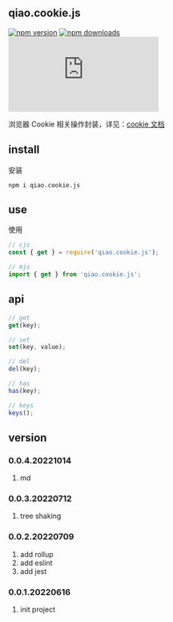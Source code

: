 ## qiao.cookie.js

[![npm version](https://img.shields.io/npm/v/qiao.cookie.js.svg?style=flat-square)](https://www.npmjs.org/package/qiao.cookie.js)
[![npm downloads](https://img.shields.io/npm/dm/qiao.cookie.js.svg?style=flat-square)](https://npm-stat.com/charts.html?package=qiao.cookie.js)
![npm bundle size](https://img.shields.io/bundlephobia/minzip/qiao.cookie.js)

浏览器 Cookie 相关操作封装，详见：[cookie 文档](https://developer.mozilla.org/zh-CN/docs/Web/API/Document/cookie)

## install

安装

```shell
npm i qiao.cookie.js
```

## use

使用

```javascript
// cjs
const { get } = require('qiao.cookie.js');

// mjs
import { get } from 'qiao.cookie.js';
```

## api

```javascript
// get
get(key);

// set
set(key, value);

// del
del(key);

// has
has(key);

// keys
keys();
```

## version

### 0.0.4.20221014

1. md

### 0.0.3.20220712

1. tree shaking

### 0.0.2.20220709

1. add rollup
2. add eslint
3. add jest

### 0.0.1.20220616

1. init project
